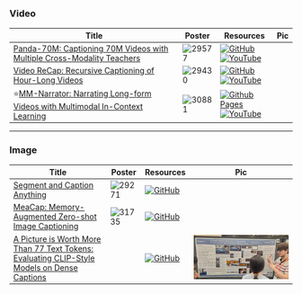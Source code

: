 ### Video
|Title|Poster|Resources|Pic|
|------|------|------|------|
| [Panda-70M: Captioning 70M Videos with Multiple Cross-Modality Teachers ](https://openaccess.thecvf.com/content/CVPR2024/html/Chen_Panda-70M_Captioning_70M_Videos_with_Multiple_Cross-Modality_Teachers_CVPR_2024_paper.html)| ![29577](https://github.com/HeChengHui/CVPR2024/assets/84503515/004faf42-3fa0-41cc-abde-012276cb8ffc)| [![GitHub](https://img.shields.io/github/stars/snap-research/Panda-70M?style=social)](https://github.com/snap-research/Panda-70M)<br> [![YouTube](https://img.shields.io/badge/YouTube-%23FF0000.svg?style=for-the-badge&logo=YouTube&logoColor=white)](https://www.youtube.com/watch?v=m2NQ5k1oTcs)
|[ Video ReCap: Recursive Captioning of Hour-Long Videos](https://openaccess.thecvf.com/content/CVPR2024/html/Islam_Video_ReCap_Recursive_Captioning_of_Hour-Long_Videos_CVPR_2024_paper.html)|![29430](https://github.com/HeChengHui/CVPR2024/assets/84503515/021152a8-52a2-4d2b-aff5-af9b76fc6dab)|[![GitHub](https://img.shields.io/github/stars/md-mohaiminul/VideoRecap?style=social)](https://github.com/md-mohaiminul/VideoRecap)<br> [![YouTube](https://img.shields.io/badge/YouTube-%23FF0000.svg?style=for-the-badge&logo=YouTube&logoColor=white)](https://www.youtube.com/watch?v=NvtKPSFzLmA)
| ⭐[MM-Narrator: Narrating Long-form Videos with Multimodal In-Context Learning ](https://openaccess.thecvf.com/content/CVPR2024/html/Zhang_MM-Narrator_Narrating_Long-form_Videos_with_Multimodal_In-Context_Learning_CVPR_2024_paper.html)| ![30881](https://github.com/HeChengHui/CVPR2024/assets/84503515/35f5c232-2798-4f2f-a55a-26422ad916e5)| [![Github Pages](https://img.shields.io/badge/github%20pages-121013?style=for-the-badge&logo=github&logoColor=white)](https://mm-narrator.github.io/) <br> [![YouTube](https://img.shields.io/badge/YouTube-%23FF0000.svg?style=for-the-badge&logo=YouTube&logoColor=white)](https://www.youtube.com/watch?v=oC1maLnztmo)

---

### Image
|Title|Poster|Resources|Pic|
|------|------|------|------|
| [Segment and Caption Anything ](https://openaccess.thecvf.com/content/CVPR2024/html/Huang_Segment_and_Caption_Anything_CVPR_2024_paper.html)|![29271](https://github.com/HeChengHui/CVPR2024/assets/84503515/788cea16-defc-46bd-8993-3443d7e1d187)| [![GitHub](https://img.shields.io/github/stars/xk-huang/segment-caption-anything?style=social)](https://github.com/xk-huang/segment-caption-anything)
| [ MeaCap: Memory-Augmented Zero-shot Image Captioning ](https://openaccess.thecvf.com/content/CVPR2024/html/Zeng_MeaCap_Memory-Augmented_Zero-shot_Image_Captioning_CVPR_2024_paper.html)| ![31735](https://github.com/HeChengHui/CVPR2024/assets/84503515/e59391a4-31e7-4d19-acc5-acd4e9239aad)| [![GitHub](https://img.shields.io/github/stars/joeyz0z/MeaCap?style=social)](https://github.com/joeyz0z/MeaCap)
| [A Picture is Worth More Than 77 Text Tokens: Evaluating CLIP-Style Models on Dense Captions ](https://openaccess.thecvf.com/content/CVPR2024/html/Urbanek_A_Picture_is_Worth_More_Than_77_Text_Tokens_Evaluating_CVPR_2024_paper.html)| |[![GitHub](https://img.shields.io/github/stars/facebookresearch/DCI?style=social)](https://github.com/facebookresearch/DCI)| ![Pic](https://github.com/HeChengHui/CVPR2024/blob/main/Papers/Topics/Captioning/assets/WhatsApp%20Image%202024-07-12%20at%2000.02.21.jpeg)
